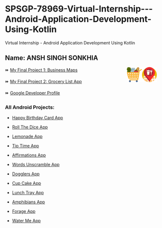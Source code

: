 # SPSGP-78969-Virtual-Internship---Android-Application-Development-Using-Kotlin
Virtual Internship - Android Application Development Using Kotlin

## Name: ANSH SINGH SONKHIA

⏩ [My Final Project 1: Business Maps](https://github.com/AnshSinghSonkhia/Business-Maps-App/tree/master) &nbsp; <a href="https://github.com/AnshSinghSonkhia/Business-Maps/tree/master"><img src="https://github.com/smartinternz02/SPSGP-78969-Virtual-Internship---Android-Application-Development-Using-Kotlin/blob/main/Final-Project/restaurant.png" title="Ansh Singh Sonkhia" alt="Ansh Singh Sonkhia" width="50" height="50" align="right"/></a>  <a href="https://github.com/AnshSinghSonkhia/Grocery-List-Creator-App/tree/master"><img src="https://github.com/AnshSinghSonkhia/Grocery-List-Creator-App/blob/master/app/src/main/res/drawable-v24/grocerycart.png" title="Ansh Singh Sonkhia" alt="Ansh Singh Sonkhia" width="50" height="50" align="right"/></a>

⏩ [My Final Project 2: Grocery List App](https://github.com/AnshSinghSonkhia/Grocery-List-Creator-App/tree/master) &nbsp; 

⏩ [Google Developer Profile](https://g.dev/AnshSinghSonkhia)


### All Android Projects:

* [Happy Birthday Card App](https://github.com/smartinternz02/SPSGP-78969-Virtual-Internship---Android-Application-Development-Using-Kotlin/blob/main/Unit-1-Kotlin-Basics/HappyBirthdaybyAnsh.zip)
* [Roll The Dice App](https://github.com/smartinternz02/SPSGP-78969-Virtual-Internship---Android-Application-Development-Using-Kotlin/blob/main/Unit-1-Kotlin-Basics/Roll%20The%20Dice.zip)
* [Lemonade App](https://github.com/smartinternz02/SPSGP-78969-Virtual-Internship---Android-Application-Development-Using-Kotlin/blob/main/Unit-1-Kotlin-Basics/Lemonade-App-By-Ansh.zip)

* [Tip Time App](https://github.com/smartinternz02/SPSGP-78969-Virtual-Internship---Android-Application-Development-Using-Kotlin/blob/main/Unit-2-Layouts/Tip%20Time.zip)
* [Affirmations App](https://github.com/smartinternz02/SPSGP-78969-Virtual-Internship---Android-Application-Development-Using-Kotlin/blob/main/Unit-2-Layouts/Affirmations%20App%20By%20Ansh.zip)
* [Words Unscramble App](https://github.com/smartinternz02/SPSGP-78969-Virtual-Internship---Android-Application-Development-Using-Kotlin/blob/main/Unit-2-Layouts/WordsApp-Ansh.zip)
* [Dogglers App](https://github.com/smartinternz02/SPSGP-78969-Virtual-Internship---Android-Application-Development-Using-Kotlin/blob/main/Unit-2-Layouts/Dogglers_App.zip)

* [Cup Cake App](https://github.com/smartinternz02/SPSGP-78969-Virtual-Internship---Android-Application-Development-Using-Kotlin/blob/main/Unit-3-Navigation/Cupcake-App-By-Ansh.zip)
* [Lunch Tray App](https://github.com/smartinternz02/SPSGP-78969-Virtual-Internship---Android-Application-Development-Using-Kotlin/blob/main/Unit-3-Navigation/android-lunch-tray-app-main.zip)

* [Amphibians App](https://github.com/smartinternz02/SPSGP-78969-Virtual-Internship---Android-Application-Development-Using-Kotlin/blob/main/Unit-4-Connect-to-Internet/android-amphibians-app-by-ansh.zip)
* [Forage App](https://github.com/smartinternz02/SPSGP-78969-Virtual-Internship---Android-Application-Development-Using-Kotlin/blob/main/Unit-5-Data-Persistence/android-forage-app-by-ansh.zip)
* [Water Me App](https://github.com/smartinternz02/SPSGP-78969-Virtual-Internship---Android-Application-Development-Using-Kotlin/blob/main/Unit-6-Work-Manager/android-water-me-app-by-ansh.zip)








